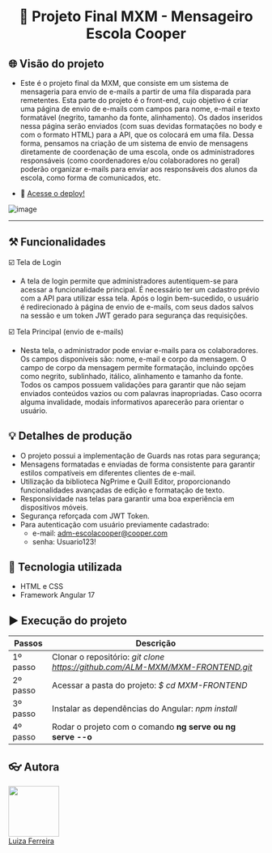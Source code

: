 <h1 align="center"> 📧 Projeto Final MXM - Mensageiro Escola Cooper  </h1>

## 🌐 Visão do projeto
* Este é o projeto final da MXM, que consiste em um sistema de mensageria para envio de e-mails a partir de uma fila disparada para remetentes. Esta parte do projeto é o front-end, cujo objetivo é criar uma página de envio de e-mails com campos para nome, e-mail e texto formatável (negrito, tamanho da fonte, alinhamento). Os dados inseridos nessa página serão enviados (com suas devidas formatações no body e com o formato HTML) para a API, que os colocará em uma fila. Dessa forma, pensamos na criação de um sistema de envio de mensagens diretamente de coordenação de uma escola, onde os administradores responsáveis (como coordenadores e/ou colaboradores no geral) poderão organizar e-mails para enviar aos responsáveis dos alunos da escola, como forma de comunicados, etc.

* 🚀 <a href="https://luiza-mxm-frontend.vercel.app/">Acesse o deploy!</a>

  
![image](https://github.com/ALM-MXM/MXM-FRONTEND/assets/139771003/4712baeb-3872-4b70-aff5-a1cf26768904)

---------

## ⚒️ Funcionalidades 

☑️ Tela de Login 

* A tela de login permite que administradores autentiquem-se para acessar a funcionalidade principal. É necessário ter um cadastro prévio com a API para utilizar essa tela. Após o login bem-sucedido, o usuário é redirecionado à página de envio de e-mails, com seus dados salvos na sessão e um token JWT gerado para segurança das requisições.

☑️ Tela Principal (envio de e-mails) 

* Nesta tela, o administrador pode enviar e-mails para os colaboradores. Os campos disponíveis são: nome, e-mail e corpo da mensagem. O campo de corpo da mensagem permite formatação, incluindo opções como negrito, sublinhado, itálico, alinhamento e tamanho da fonte. Todos os campos possuem validações para garantir que não sejam enviados conteúdos vazios ou com palavras inapropriadas. Caso ocorra alguma invalidade, modais informativos aparecerão para orientar o usuário.

## 💡 Detalhes de produção 

* O projeto possui a implementação de Guards nas rotas para segurança;
* Mensagens formatadas e enviadas de forma consistente para garantir estilos compatíveis em diferentes clientes de e-mail.
* Utilização da biblioteca NgPrime e Quill Editor, proporcionando funcionalidades avançadas de edição e formatação de texto.
* Responsividade nas telas para garantir uma boa experiência em dispositivos móveis.
* Segurança reforçada com JWT Token.
* Para autenticação com usuário previamente cadastrado:
  - e-mail: adm-escolacooper@cooper.com
  - senha: Usuario123!

## 🔧 Tecnologia utilizada 

* HTML e CSS 
* Framework Angular 17

## :arrow_forward: Execução do projeto

| Passos | Descrição |
| --- | --- |
| 1º passo | Clonar o repositório: _git clone https://github.com/ALM-MXM/MXM-FRONTEND.git_  |
| 2º passo | Acessar a pasta do projeto: _$ cd MXM-FRONTEND_ |
| 3º passo | Instalar as dependências do Angular: _npm install_ | 
| 4º passo | Rodar o projeto com o comando **ng serve ou  ng serve --o** | ____

## :eyeglasses: Autora

<div><img src="https://github.com/luizaferreirafonseca.png" width="100px;"/></div>
<div><a href="https://github.com/luizaferreirafonseca">Luiza Ferreira</a></div>
</br></br>
